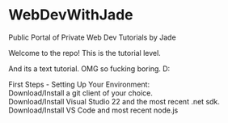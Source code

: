 # WebDevWithJade
Public Portal of Private Web Dev Tutorials by Jade<br>

Welcome to the repo! This is the tutorial level.<br>

And its a text tutorial. OMG so fucking boring. D:<br>

First Steps - Setting Up Your Environment:<br>
Download/Install a git client of your choice.<br>
Download/Install Visual Studio 22 and the most recent .net sdk.<br>
Download/Install VS Code and most recent node.js<br>
